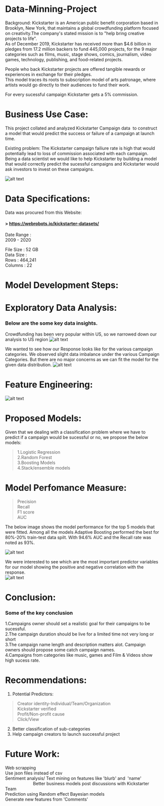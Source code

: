 # Data-Minning-Project

Background:
Kickstarter is an American public benefit corporation based in Brooklyn, New York, that maintains a global crowdfunding platform focused on creativity.The company's stated mission is to "help bring creative projects to life".<br/>
As of December 2019, Kickstarter has received more than $4.6 billion in pledges from 17.2 million backers to fund 445,000 projects, for the 9 major categories such as films, music, stage shows, comics, journalism, video games, technology, publishing, and food-related projects. <br/>

People who back Kickstarter projects are offered tangible rewards or experiences in exchange for their pledges. <br/>
This model traces its roots to subscription model of arts patronage, where artists would go directly to their audiences to fund their work. <br/>

For every sucessful campaign Kickstarter gets a 5% commission.

# Business Use Case:<br/>

This project collated and analyzed Kickstarter Campaign data  to construct a model that would predict the success or failure of a campaign at launch time.<br/>

Existing problem: The Kickstarter campaign failiure rate is high that would potentially lead to loss of commission associated with each campaign.<br/>
Being a data scientist we would like to help Kickstarter by building a model that would correctly predict the sucessful campaigns and Kickstarter would ask investors to invest on these campaigns.

![alt text](https://github.com/sdmishra123/Data-Minning-Project/blob/master/PS.JPG)<br/>

# Data Specifications:<br/>

Data was procured from this Website: <br/>
#### >  https://webrobots.io/kickstarter-datasets/<br/>

Date Range :<br/>
2009 - 2020

File Size : 52 GB <br/>
Data Size :<br/>
Rows : 464,241<br/>
Columns : 22<br/>

# Model Development Steps:

# Exploratory Data Analysis:<br/>
### Below are the some key data insights.

Crowdfunding has been very popular within US, so we narrowed down our analysis to US region
![alt text](https://github.com/sdmishra123/Data-Minning-Project/blob/master/EDA%201.JPG)<br/>

We wanted to see how our Response looks like for the various campaign categories. We observed slight data imbalance under the various Campaign Categories. But there are no major concerns as we can fit the model for the given data distribution.
![alt text](https://github.com/sdmishra123/Data-Minning-Project/blob/master/EDA%202.JPG)<br/>

# Feature Engineering:<br/>
![alt text](https://github.com/sdmishra123/Data-Minning-Project/blob/master/FE.JPG)<br/>

# Proposed Models:<br/>
Given that we dealing with a classification problem where we have to predict if a campaign would be sucessful or no, we propose the below models:<br/>
> 1.Logistic Regression<br/>
> 2.Random Forest <br/>
> 3.Boosting Models  <br/>
> 4.Stack/ensemble models<br/>

# Model Perfomance Measure:<br/>
> Precision<br/>
> Recall<br/>
> F1 score <br/>
> AUC  <br/>

The below image shows the model performance for the top 5 models that were fitted. Among all the models Adaptive Boosting performed the best for 80%-20% train-test data spilt. With 94.6% AUC and the Recall rate was noted as 93%.<br/>

![alt text](https://github.com/sdmishra123/Data-Minning-Project/blob/master/Model%20Perf.JPG)<br/>

We were interested to see which are the most important predictor variables for our model showing the positive and negative correlation with the response.<br/>
![alt text](https://github.com/sdmishra123/Data-Minning-Project/blob/master/Best%20Predictors.JPG)<br/>

# Conclusion: <br/>
### Some of the key conclusion<br/>
1.Campaigns owner should set a realistic goal for their campaigns to be sucessful.<br/>
2.The campaign duration should be live for a limited time not very long or short<br/>
3.The campaign name length and description matters alot. Campaign owners should propose some catch campaign names.<br/>
4.Campaigns from categories like music, games and Film & Videos show high sucess rate.<br/>

# Recommendations:<br/>
1. Potential Predictors:<br/>
> Creator identity-Individual/Team/Organization<br/>
> Kickstarter verified<br/>
> Profit/Non-profit cause<br/>
> Click/View <br/>

2. Better classification of sub-categories <br/>
3. Help campaign creators to launch successful project<br/>


# Future Work:<br/>
Web scrapping<br/>
Use json files instead of csv<br/>
Sentiment analysis/ Text mining on features like 'blurb' and  'name' <br/>                      
Better business models post discussions with Kickstarter Team<br/>
Prediction using Random effect Bayesian models<br/>
Generate new features from 'Comments'<br/>

